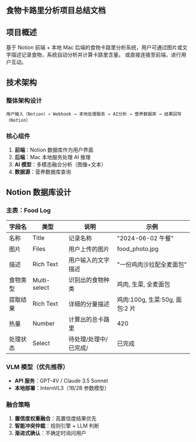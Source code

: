 ## 食物卡路里分析项目总结文档

## 项目概述

基于 Notion 前端 + 本地 Mac 后端的食物卡路里分析系统，用户可通过图片或文字描述记录食物，系统自动分析并计算卡路里含量。
或直接连接至前端，进行用户互动。

## 技术架构

### 整体架构设计

```
用户输入（Notion）→ Webhook → 本地处理服务 → AI分析 → 营养数据库 → 结果回写（Notion）

```

### 核心组件

1. **前端**：Notion 数据库作为用户界面
2. **后端**：Mac 本地服务处理 AI 推理
3. **AI 模型**：多模态融合分析（图像+文本）
4. **数据源**：营养数据库查询

## Notion 数据库设计

### 主表：Food Log

| 字段名   | 类型         | 说明                  | 示例                           |
| -------- | ------------ | --------------------- | ------------------------------ |
| 名称     | Title        | 记录名称              | "2024-06-02 午餐"              |
| 图片     | Files        | 用户上传的图片        | food_photo.jpg                 |
| 描述     | Rich Text    | 用户输入的文字描述    | "一份鸡肉沙拉配全麦面包"       |
| 食物类型 | Multi-select | 识别出的食物种类      | 鸡肉, 生菜, 全麦面包           |
| 提取结果 | Rich Text    | 详细的分量描述        | 鸡肉:100g, 生菜:50g, 面包:2 片 |
| 热量     | Number       | 计算出的总卡路里      | 420                            |
| 处理状态 | Select       | 待处理/处理中/已完成/ | 已完成                         |

### VLM 模型（优先推荐）

-   **API 服务**：GPT-4V / Claude 3.5 Sonnet
-   **本地部署**：InternVL3（1B/2B 参数模型）

### 融合策略

1. **置信度权重融合**：高置信度结果优先
2. **智能冲突仲裁**：规则引擎 + LLM 判断
3. **渐进式确认**：不确定时询问用户
